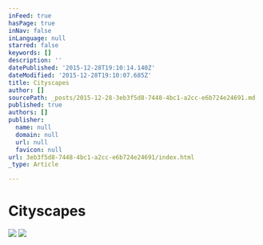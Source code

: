 ```yaml
---
inFeed: true
hasPage: true
inNav: false
inLanguage: null
starred: false
keywords: []
description: ''
datePublished: '2015-12-28T19:10:14.140Z'
dateModified: '2015-12-28T19:10:07.685Z'
title: Cityscapes
author: []
sourcePath: _posts/2015-12-28-3eb3f5d8-7448-4bc1-a2cc-e6b724e24691.md
published: true
authors: []
publisher:
  name: null
  domain: null
  url: null
  favicon: null
url: 3eb3f5d8-7448-4bc1-a2cc-e6b724e24691/index.html
_type: Article

---
```

# **Cityscapes**
![](https://s3-us-west-2.amazonaws.com/the-grid-img/p/a67290ce6daf61cbe956bf2fe74de425d7995696.jpg)
![](https://s3-us-west-2.amazonaws.com/the-grid-img/p/2caa42688cc798b7f98d067bceb4fc285090b62b.jpg)